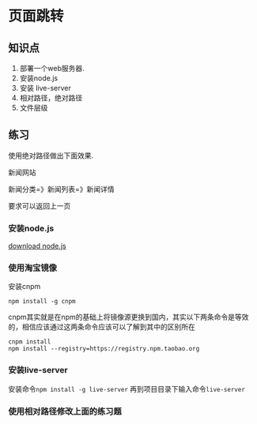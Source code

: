 # 页面跳转

## 知识点
1. 部署一个web服务器.
2. 安装node.js
3. 安装 live-server 
4. 相对路径，绝对路径
5. 文件层级

## 练习

使用绝对路径做出下面效果.

新闻网站

新闻分类=》新闻列表=》新闻详情

要求可以返回上一页

### 安装node.js

[download node.js](https://nodejs.org/zh-cn/download/)

### 使用淘宝镜像

安装cnpm

<code>npm install -g cnpm</code>

cnpm其实就是在npm的基础上将镜像源更换到国内，其实以下两条命令是等效的，相信应该通过这两条命令应该可以了解到其中的区别所在

```
cnpm install
npm install --registry=https://registry.npm.taobao.org
```

### 安装live-server

安装命令<code>npm install -g live-server</code>
再到项目目录下输入命令<code>live-server</code>

### 使用相对路径修改上面的练习题